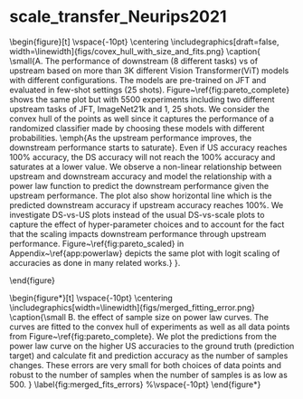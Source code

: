 # scale_transfer_Neurips2021


\begin{figure}[t]
\vspace{-10pt}
    \centering
    \includegraphics[draft=false, width=\linewidth]{figs/covex_hull_with_size_and_fits.png}
    \caption{
    \small{A. The performance of downstream (8 different tasks) vs of upstream based on more than 3K different Vision Transformer(ViT) models with different configurations. The models are pre-trained on JFT and evaluated in few-shot settings (25 shots). Figure~\ref{fig:pareto_complete} shows the same plot but with 5500 experiments including two different upstream tasks of JFT, ImageNet21k and 1, 25 shots.  We consider the convex hull of the points as well since it captures the performance of a randomized classifier made by choosing these models with different probabilities. \emph{As the upstream performance improves, the downstream performance starts to saturate}. 
    Even if US accuracy reaches 100$\%$ accuracy, the DS accuracy will not reach the 100$\%$ accuracy and saturates at a lower value. 
    We observe a non-linear relationship between upstream and downstream accuracy and model the relationship with a power law function to predict the downstream performance given the upstream performance. The plot also show horizontal line which is the predicted downstream accuracy if upstream accuracy reaches 100$\%$. We investigate DS-vs-US plots instead of the usual DS-vs-scale plots to capture the effect of hyper-parameter choices and to account for the fact that the scaling impacts downstream performance through upstream performance. Figure~\ref{fig:pareto_scaled} in Appendix~\ref{app:powerlaw} depicts the same plot with logit scaling of accuracies as done in many related works.}
    }.

\end{figure}


\begin{figure*}[t]
\vspace{-10pt}
    \centering
    \includegraphics[width=\linewidth]{figs/merged_fitting_error.png}
    \caption{\small B. the effect of sample size on power law curves. The curves are fitted to the convex hull of experiments as well as all data points from Figure~\ref{fig:pareto_complete}. We plot the predictions from the power law curve on the higher US accuracies to the ground truth (prediction target) and calculate fit and prediction accuracy as the number of samples changes. These errors are very small for both choices of data points and robust to the number of samples when the number of samples is as low as 500.
    }
    \label{fig:merged_fits_errors}
%\vspace{-10pt}
\end{figure*}
